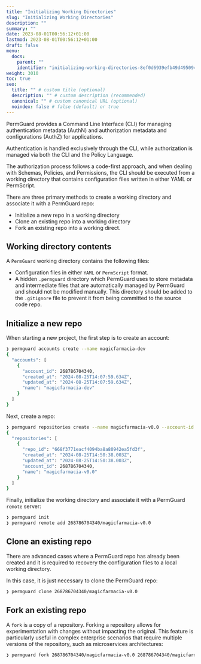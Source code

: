 ```yaml
---
title: "Initializing Working Directories"
slug: "Initializing Working Directories"
description: ""
summary: ""
date: 2023-08-01T00:56:12+01:00
lastmod: 2023-08-01T00:56:12+01:00
draft: false
menu:
  docs:
    parent: ""
    identifier: "initializing-working-directories-8ef0d6939efb49d495094dd500a3f6bb"
weight: 3010
toc: true
seo:
  title: "" # custom title (optional)
  description: "" # custom description (recommended)
  canonical: "" # custom canonical URL (optional)
  noindex: false # false (default) or true
---
```


PermGuard provides a Command Line Interface (CLI) for managing authentication metadata (AuthN) and authorization metadata and configurations (AuthZ) for applications.

Authentication is handled exclusively through the CLI, while authorization is managed via both the CLI and the Policy Language.

The authorization process follows a code-first approach, and when dealing with Schemas, Policies, and Permissions, the CLI should be executed from a working directory that contains configuration files written in either YAML or PermScript.

There are three primary methods to create a working directory and associate it with a PermGuard repo:

- Initialize a new repo in a working directory
- Clone an existing repo into a working directory
- Fork an existing repo into a working direct.

## Working directory contents

A `PermGuard` working directory contains the following files:

- Configuration files in either `YAML` or `PermScript` format.
- A hidden `.permguard` directory which PermGuard uses to store metadata and intermediate files that are automatically managed by PermGuard and should not be modified manually. This directory should be added to the `.gitignore` file to prevent it from being committed to the source code repo.

## Initialize a new repo

When starting a new project, the first step is to create an account:

```bash
❯ permguard accounts create --name magicfarmacia-dev
{
  "accounts": [
    {
      "account_id": 268786704340,
      "created_at": "2024-08-25T14:07:59.634Z",
      "updated_at": "2024-08-25T14:07:59.634Z",
      "name": "magicfarmacia-dev"
    }
  ]
}
```

Next, create a repo:

```bash
❯ permguard repositories create --name magicfarmacia-v0.0 --account-id 268786704340
{
  "repositories": [
    {
      "repo_id": "668f3771eacf4094ba8a80942ea5fd3f",
      "created_at": "2024-08-25T14:50:38.003Z",
      "updated_at": "2024-08-25T14:50:38.003Z",
      "account_id": 268786704340,
      "name": "magicfarmacia-v0.0"
    }
  ]
}
```

Finally, initialize the working directory and associate it with a PermGuard `remote` server:

```bash
❯ permguard init
❯ permguard remote add 268786704340/magicfarmacia-v0.0
```

## Clone an existing repo

There are advanced cases where a PermGuard repo has already been created and it is required to recovery the configuration files to a local working directory.

In this case, it is just necessary to clone the PermGuard repo:

```bash
❯ permguard clone 268786704340/magicfarmacia-v0.0
```

## Fork an existing repo

A `fork` is a copy of a repository. Forking a repository allows for experimentation with changes without impacting the original. This feature is particularly useful in complex enterprise scenarios that require multiple versions of the repository, such as microservices architectures:

```bash
❯ permguard fork 268786704340/magicfarmacia-v0.0 268786704340/magicfarmacia-v0.1
```
